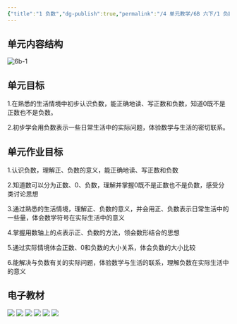 ```yaml
---
{"title":"1 负数","dg-publish":true,"permalink":"/4 单元教学/6B 六下/1 负数/","dgPassFrontmatter":true,"noteIcon":""}
---
```



## 单元内容结构

![6b-1](https://r2.edui123.com/2023/05/6b-1.png)

## 单元目标

1.在熟悉的生活情境中初步认识负数，能正确地读、写正数和负数，知道0既不是正数也不是负数。

2.初步学会用负数表示一些日常生活中的实际问题，体验数学与生活的密切联系。

## 单元作业目标

1.认识负数，理解正、负数的意义，能正确地读、写正数和负数

2.知道数可以分为正数、0、负数，理解并掌握0既不是正数也不是负数，感受分类讨论思想

3.通过熟悉的生活情境，理解正、负数的意义，并会用正、负数表示日常生活中的一些量，体会数学符号在实际生活中的意义

4.掌握用数轴上的点表示正、负数的方法，领会数形结合的思想

5.通过实际情境体会正数、0和负数的大小关系，体会负数的大小比较

6.能解决与负数有关的实际问题，体验数学与生活的联系，理解负数在实际生活中的意义


## 电子教材


<p class="grid-4">
	<img loading="lazy" decoding="async" src="https://book.pep.com.cn/1221001602141/files/mobile/8.jpg">
	<img loading="lazy" decoding="async" src="https://book.pep.com.cn/1221001602141/files/mobile/9.jpg">
	<img loading="lazy" decoding="async" src="https://book.pep.com.cn/1221001602141/files/mobile/10.jpg">
	<img loading="lazy" decoding="async" src="https://book.pep.com.cn/1221001602141/files/mobile/11.jpg">
	<img loading="lazy" decoding="async" src="https://book.pep.com.cn/1221001602141/files/mobile/12.jpg">
	<img loading="lazy" decoding="async" src="https://book.pep.com.cn/1221001602141/files/mobile/13.jpg">
</p>
